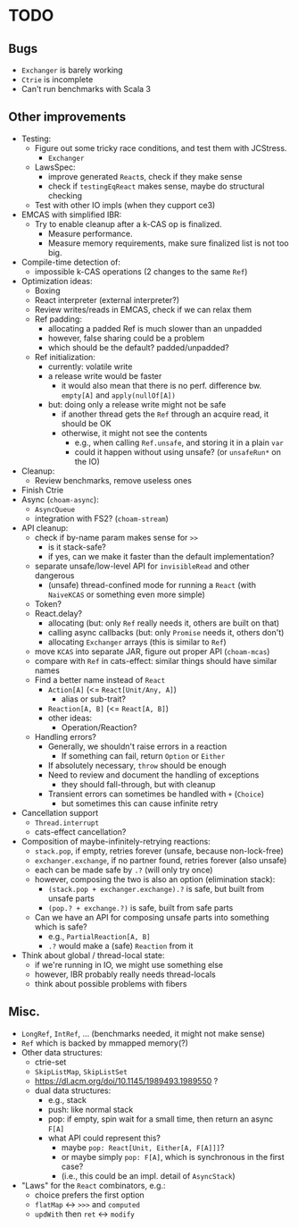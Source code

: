 <!--

   SPDX-License-Identifier: Apache-2.0
   Copyright 2016-2021 Daniel Urban and contributors listed in NOTICE.txt

   Licensed under the Apache License, Version 2.0 (the "License");
   you may not use this file except in compliance with the License.
   You may obtain a copy of the License at

       http://www.apache.org/licenses/LICENSE-2.0

   Unless required by applicable law or agreed to in writing, software
   distributed under the License is distributed on an "AS IS" BASIS,
   WITHOUT WARRANTIES OR CONDITIONS OF ANY KIND, either express or implied.
   See the License for the specific language governing permissions and
   limitations under the License.

--->

# TODO

## Bugs

- `Exchanger` is barely working
- `Ctrie` is incomplete
- Can't run benchmarks with Scala 3

## Other improvements

- Testing:
  - Figure out some tricky race conditions, and test them with JCStress.
    - `Exchanger`
  - LawsSpec:
    - improve generated `React`s, check if they make sense
    - check if `testingEqReact` makes sense, maybe do structural checking
  - Test with other IO impls (when they cupport ce3)
- EMCAS with simplified IBR:
  - Try to enable cleanup after a k-CAS op is finalized.
    - Measure performance.
    - Measure memory requirements, make sure finalized list is not too big.
- Compile-time detection of:
  - impossible k-CAS operations (2 changes to the same `Ref`)
- Optimization ideas:
  - Boxing
  - React interpreter (external interpreter?)
  - Review writes/reads in EMCAS, check if we can relax them
  - Ref padding:
    - allocating a padded Ref is much slower than an unpadded
    - however, false sharing could be a problem
    - which should be the default? padded/unpadded?
  - Ref initialization:
    - currently: volatile write
    - a release write would be faster
      - it would also mean that there is no perf. difference bw. `empty[A]` and `apply(nullOf[A])`
    - but: doing only a release write might not be safe
      - if another thread gets the `Ref` through an acquire read, it should be OK
      - otherwise, it might not see the contents
        - e.g., when calling `Ref.unsafe`, and storing it in a plain `var`
        - could it happen without using unsafe? (or `unsafeRun*` on the IO)
- Cleanup:
  - Review benchmarks, remove useless ones
- Finish Ctrie
- Async (`choam-async`):
  - `AsyncQueue`
  - integration with FS2? (`choam-stream`)
- API cleanup:
  - check if by-name param makes sense for `>>`
    - is it stack-safe?
    - if yes, can we make it faster than the default implementation?
  - separate unsafe/low-level API for `invisibleRead` and other dangerous
    - (unsafe) thread-confined mode for running a `React` (with `NaiveKCAS` or something even more simple)
  - Token?
  - React.delay?
    - allocating (but: only `Ref` really needs it, others are built on that)
    - calling async callbacks (but: only `Promise` needs it, others don't)
    - allocating `Exchanger` arrays (this is similar to `Ref`)
  - move `KCAS` into separate JAR, figure out proper API (`choam-mcas`)
  - compare with `Ref` in cats-effect: similar things should have similar names
  - Find a better name instead of `React`
    - `Action[A]` (<= `React[Unit/Any, A]`)
      - alias or sub-trait?
    - `Reaction[A, B]` (<= `React[A, B]`)
    - other ideas:
      - Operation/Reaction?
  - Handling errors?
    - Generally, we shouldn't raise errors in a reaction
      - If something can fail, return `Option` or `Either`
    - If absolutely necessary, `throw` should be enough
    - Need to review and document the handling of exceptions
      - they should fall-through, but with cleanup
    - Transient errors can sometimes be handled with `+` (`Choice`)
      - but sometimes this can cause infinite retry
- Cancellation support
  - `Thread.interrupt`
  - cats-effect cancellation?
- Composition of maybe-infinitely-retrying reactions:
  - `stack.pop`, if empty, retries forever (unsafe, because non-lock-free)
  - `exchanger.exchange`, if no partner found, retries forever (also unsafe)
  - each can be made safe by `.?` (will only try once)
  - however, composing the two is also an option (elimination stack):
    - `(stack.pop + exchanger.exchange).?` is safe, but built from unsafe parts
    - `(pop.? + exchange.?)` is safe, built from safe parts
  - Can we have an API for composing unsafe parts into something which is safe?
    - e.g., `PartialReaction[A, B]`
    - `.?` would make a (safe) `Reaction` from it
- Think about global / thread-local state:
  - if we're running in IO, we might use something else
  - however, IBR probably really needs thread-locals
  - think about possible problems with fibers

## Misc.

- `LongRef`, `IntRef`, ... (benchmarks needed, it might not make sense)
- `Ref` which is backed by mmapped memory(?)
- Other data structures:
  - ctrie-set
  - `SkipListMap`, `SkipListSet`
  - https://dl.acm.org/doi/10.1145/1989493.1989550 ?
  - dual data structures:
    - e.g., stack
    - push: like normal stack
    - pop: if empty, spin wait for a small time, then return an async `F[A]`
    - what API could represent this?
      - maybe `pop: React[Unit, Either[A, F[A]]]`?
      - or maybe simply `pop: F[A]`, which is synchronous in the first case?
      - (i.e., this could be an impl. detail of `AsyncStack`)
- "Laws" for the `React` combinators, e.g.:
  - choice prefers the first option
  - `flatMap` <-> `>>>` and `computed`
  - `updWith` then `ret` <-> `modify`
